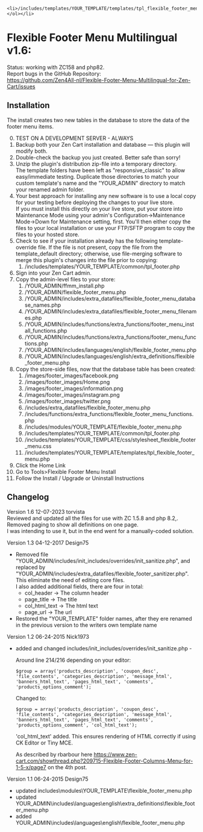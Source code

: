             <li>/includes/templates/YOUR_TEMPLATE/templates/tpl_flexible_footer_menu.php</li></ol></li>
# Flexible Footer Menu Multilingual v1.6: 
Status: working with ZC158 and php82.  
Report bugs in the GitHub Repository:  
https://github.com/Zen4All-nl/Flexible-Footer-Menu-Multilingual-for-Zen-Cart/issues

## Installation

The install creates two new tables in the database to store the data of the footer menu items.

0. TEST ON A DEVELOPMENT SERVER - ALWAYS
1.  Backup both your Zen Cart installation and database — this plugin will modify both.
2.  Double-check the backup you just created. Better safe than sorry!
3.  Unzip the plugin's distribution zip-file into a temporary directory.  
The template folders have been left as "responsive_classic" to allow easy/immediate testing. Duplicate those directories to match your custom template's name and the "YOUR\_ADMIN" directory to match your renamed admin folder.
4.  Your best approach for installing any new software is to use a local copy for your testing before deploying the changes to your live store.  
If you must install this directly on your live store, put your store into Maintenance Mode using your admin's Configuration->Maintenance Mode->Down for Maintenance setting, first. You'll then either copy the files to your local installation or use your FTP/SFTP program to copy the files to your hosted store.
5.  Check to see if your installation already has the following template-override file. If the file is not present, copy the file from the template\_default directory; otherwise, use file-merging software to merge this plugin's changes into the file prior to copying:
    1.  /includes/templates/YOUR\_TEMPLATE/common/tpl\_footer.php
6.  Sign into your Zen Cart admin.
7.  Copy the admin-level files to your store:
    1.  /YOUR\_ADMIN/ffmm\_install.php
    2.  /YOUR\_ADMIN/flexible\_footer\_menu.php
    3.  /YOUR\_ADMIN/includes/extra\_datafiles/flexible\_footer\_menu\_database\_names.php
    4.  /YOUR\_ADMIN/includes/extra\_datafiles/flexible\_footer\_menu\_filenames.php
    5.  /YOUR\_ADMIN/includes/functions/extra\_functions/footer\_menu\_install\_functions.php
    6.  /YOUR\_ADMIN/includes/functions/extra\_functions/footer\_menu\_functions.php
    7.  /YOUR\_ADMIN/includes/languages/english/flexible\_footer\_menu.php
    8.  /YOUR\_ADMIN/includes/languages/english/extra\_definitions/flexible\_footer\_menu.php
8.  Copy the store-side files, now that the database table has been created:
    1.  /images/footer\_images/facebook.png
    2.  /images/footer\_images/Home.png
    3.  /images/footer\_images/information.png
    4.  /images/footer\_images/instagram.png
    5.  /images/footer\_images/twitter.png
    6.  /includes/extra\_datafiles/flexible\_footer\_menu.php
    7.  /includes/functions/extra\_functions/flexible\_footer\_menu\_functions.php
    8.  /includes/modules/YOUR\_TEMPLATE/flexible\_footer\_menu.php
    9.  /includes/templates/YOUR\_TEMPLATE/common/tpl\_footer.php
    10.  /includes/templates/YOUR\_TEMPLATE/css/stylesheet\_flexible\_footer\_menu.css
    11.  /includes/templates/YOUR\_TEMPLATE/templates/tpl\_flexible\_footer\_menu.php
9.  Click the Home Link
10.  Go to Tools>Flexible Footer Menu Install
11.  Follow the Install / Upgrade or Uninstall Instructions

## Changelog

Version 1.6 12-07-2023 torvista  
Reviewed and updated all the files for use with ZC 1.5.8 and php 8.2,.
Removed paging to show all definitions on one page.  
I was intending to use it, but in the end went for a manually-coded solution.

Version 1.3 04-12-2017 Design75

*   Removed file "YOUR\_ADMIN/includes/init\_includes/overrides/init\_sanitize.php", and replaced by "YOUR\_ADMIN/includes/extra\_datafiles/flexible\_footer\_sanitizer.php".  
    This eliminate the need of editing core files.  
    I also added additional fields, there are four in total:
    *   col\_header -> The column header
    *   page\_title -> The title
    *   col\_html\_text -> The html text
    *   page\_url -> The url
*   Restored the "YOUR\_TEMPLATE" folder names, after they ere renamed in the previous version to the writers own template name

Version 1.2 06-24-2015 Nick1973

*   added and changed includes/init\_includes/overrides/init\_sanitize.php -  
      
    Around line 214/216 depending on your editor:  
      
    `$group = array('products_description', 'coupon_desc', 'file_contents', 'categories_description', 'message_html', 'banners_html_text', 'pages_html_text', 'comments', 'products_options_comment');`  
      
    Changed to:  
      
    `$group = array('products_description', 'coupon_desc', 'file_contents', 'categories_description', 'message_html', 'banners_html_text', 'pages_html_text', 'comments', 'products_options_comment', 'col_html_text');`  
      
    'col\_html\_text' added. This ensures rendering of HTML correctly if using CK Editor or Tiny MCE.  
      
    As described by rbarbour here https://www.zen-cart.com/showthread.php?209715-Flexible-Footer-Columns-Menu-for-1-5-x/page7 on the 4th post.  
    

Version 1.1 06-24-2015 Design75

*   updated includes\\modules\\YOUR\_TEMPLATE\\flexible\_footer\_menu.php
*   updated YOUR\_ADMIN\\includes\\languages\\english\\extra\_definitions\\flexible\_footer\_menu.php
*   added YOUR\_ADMIN\\includes\\languages\\english\\flexible\_footer\_menu.php